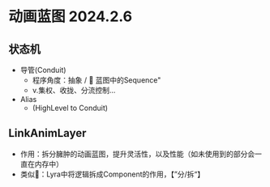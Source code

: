 
# 动画蓝图 2024.2.6
  ## 状态机
  - 导管(Conduit)
    - 程序角度：抽象 / 🧠 蓝图中的Sequence"
    - v.集权、收拢、分流控制...
  - Alias
    - (HighLevel to Conduit) 
  ## LinkAnimLayer
  - 作用：拆分臃肿的动画蓝图，提升灵活性，以及性能（如未使用到的部分会一直在内存中）
  - 类似🧠：Lyra中将逻辑拆成Component的作用，【”分/拆“】
